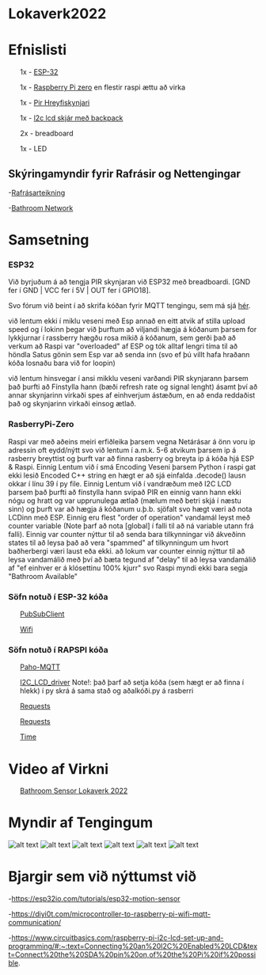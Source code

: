 # Lokaverk2022


<h1>Efnislisti</h1>
  <ul>1x - <a href="https://randomnerdtutorials.com/getting-started-with-esp32/">ESP-32</a></ul>
  <ul>1x - <a href="https://www.raspberrypi.com/products/raspberry-pi-zero/">Raspberry Pi zero</a> en flestir raspi ættu að virka</ul>
  <ul>1x - <a href="https://learn.adafruit.com/pir-passive-infrared-proximity-motion-sensor/how-pirs-work">Pir Hreyfiskynjari</a></ul>
  <ul>1x - <a href="https://www.electroschematics.com/arduino-i2c-lcd-backpack-introductory-tutorial/">l2c lcd skjár með backpack</a> </ul>
  <ul>2x - breadboard</ul>
  <ul>1x - LED</ul>
  

  <h2>Skýringamyndir fyrir Rafrásir og Nettengingar</h2>
  
      
 -[Rafrásarteikning](https://github.com/SerJunkan/Lokaverk2022/blob/main/circuit%20diagram%20toilet%20sensor.png)
 
 -[Bathroom Network](https://github.com/SerJunkan/Lokaverk2022/blob/main/Main%20Network%20Diagram.png)

<h1>Samsetning</h1>
<h3>ESP32</h3>
<p>Við byrjuðum á að tengja PIR skynjaran við ESP32 með breadboardi. [GND fer í GND | VCC fer í 5V | OUT fer í GPIO18].</p>
<p>Svo fórum við beint í að skrifa kóðan fyrir MQTT tengingu, sem má sjá <a href="https://github.com/SerJunkan/Lokaverk2022/blob/main/esp32_publisher.ino">hér</a>.</p>
<p>við lentum ekki í miklu veseni með Esp annað en eitt atvik af stilla upload speed og í lokinn þegar við þurftum að viljandi hægja á kóðanum þarsem for lykkjurnar í rassberry hægðu rosa mikið á kóðanum, sem gerði það að verkum að Raspi var "overloaded" af ESP og tók alltaf lengri tíma til að höndla Satus gönin sem Esp var að senda inn (svo ef þú villt hafa hraðann kóða losnaðu bara við for loopin)</p>
<p>við lentum hinsvegar í ansi mikklu veseni varðandi PIR skynjarann þarsem það þurfti að Fínstylla hann (bæði refresh rate og signal lenght) ásamt því að annar skynjarinn virkaði spes af einhverjum ástæðum, en að enda reddaðist það og skynjarinn virkaði einsog ætlað.</p>

<h3>RasberryPi-Zero</h3>
<p>Raspi var með aðeins meiri erfiðleika þarsem vegna Netárásar á önn voru ip adressin oft eydd/nýtt svo við lentum í a.m.k. 5-6 atvikum þarsem ip á rasberry breyttist og þurft var að finna rasberry og breyta ip á kóða hjá ESP & Raspi. Einnig Lentum við í smá Encoding Veseni þarsem Python í raspi gat ekki lesið Encoded C++ string en hægt er að sjá einfalda .decode() lausn okkar í línu 39 í py file. Einnig Lentum við í vandræðum með I2C LCD þarsem það þurfti að fínstylla hann svipað PIR en einnig vann hann ekki nógu og hratt og var upprunulega ætlað (mælum með betri skjá í næstu sinn) og þurft var að hægja á kóðanum u.þ.b. sjöfalt svo hægt væri að nota LCDinn með ESP. Einnig eru flest "order of operation" vandamál leyst með counter variable (Note þarf að nota [global] í falli til að ná variable utann frá falli). Einnig var counter nýttur til að senda bara tilkynningar við ákveðinn states til að leysa það að vera "spammed" af tilkynningum um hvort baðherbergi væri laust eða ekki.
að lokum var counter einnig nýttur til að leysa vandamálið með því að bæta tegund af "delay" til að leysa vandamálið af "ef einhver er á klósettinu 100% kjurr" svo Raspi myndi ekki bara segja "Bathroom Available"</p>


<h3>Söfn notuð í ESP-32 kóða</h3>
  <ul><a href="https://pubsubclient.knolleary.net/">PubSubClient</a></ul>
  <ul><a href="https://www.arduino.cc/reference/en/libraries/wifi/">Wifi</a></ul>
  
<h3>Söfn notuð í RAPSPI kóða</h3>
  <ul><a href="https://pypi.org/project/paho-mqtt/">Paho-MQTT</a></ul>
  <ul><a href="https://www.circuitbasics.com/raspberry-pi-i2c-lcd-set-up-and-programming/#:~:text=Connecting%20an%20I2C%20Enabled%20LCD&text=Connect%20the%20SDA%20pin%20on,of%20the%20Pi%20if%20possible."> I2C_LCD_driver</a> Note!: það þarf að setja kóða (sem hægt er að finna í hlekk) í py skrá á sama stað og aðalkóði.py á rasberri</ul>
  <ul><a href="https://pypi.org/project/requests/">Requests</a></ul>
  <ul><a href="https://pypi.org/project/RPi.GPIO/">Requests</a></ul>
  <ul><a href="https://docs.python.org/3/library/time.html">Time</a></ul>

# Video af Virkni

  <ul><a href="https://www.youtube.com/watch?v=2kEzo9OSSBE">Bathroom Sensor Lokaverk 2022</a></ul>

# Myndir af Tengingum

![alt text](https://github.com/SerJunkan/Lokaverk2022/blob/main/connections/Tenging1.jpg)
![alt text](https://github.com/SerJunkan/Lokaverk2022/blob/main/connections/Tenging2.jpg)
![alt text](https://github.com/SerJunkan/Lokaverk2022/blob/main/connections/Tenging3.jpg)
![alt text](https://github.com/SerJunkan/Lokaverk2022/blob/main/connections/Tenging4.jpg)
![alt text](https://github.com/SerJunkan/Lokaverk2022/blob/main/connections/Tenging5.jpg)
![alt text](https://github.com/SerJunkan/Lokaverk2022/blob/main/connections/Tenging6.jpg)


# Bjargir sem við nýttumst við

-https://esp32io.com/tutorials/esp32-motion-sensor

-https://diyi0t.com/microcontroller-to-raspberry-pi-wifi-mqtt-communication/

-https://www.circuitbasics.com/raspberry-pi-i2c-lcd-set-up-and-programming/#:~:text=Connecting%20an%20I2C%20Enabled%20LCD&text=Connect%20the%20SDA%20pin%20on,of%20the%20Pi%20if%20possible.
